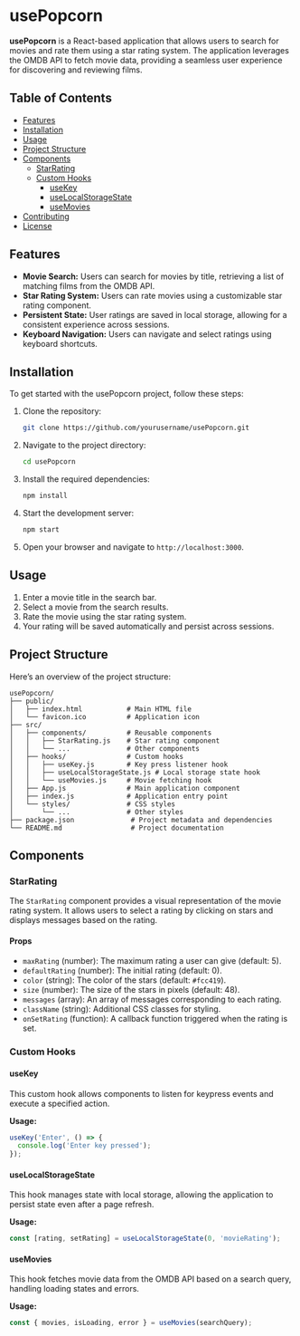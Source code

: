 # usePopcorn

**usePopcorn** is a React-based application that allows users to search for movies and rate them using a star rating system. The application leverages the OMDB API to fetch movie data, providing a seamless user experience for discovering and reviewing films.

## Table of Contents

- [Features](#features)
- [Installation](#installation)
- [Usage](#usage)
- [Project Structure](#project-structure)
- [Components](#components)
  - [StarRating](#starrating)
  - [Custom Hooks](#custom-hooks)
    - [useKey](#usekey)
    - [useLocalStorageState](#uselocalstoragestate)
    - [useMovies](#usemovies)
- [Contributing](#contributing)
- [License](#license)

## Features

- **Movie Search:** Users can search for movies by title, retrieving a list of matching films from the OMDB API.
- **Star Rating System:** Users can rate movies using a customizable star rating component.
- **Persistent State:** User ratings are saved in local storage, allowing for a consistent experience across sessions.
- **Keyboard Navigation:** Users can navigate and select ratings using keyboard shortcuts.

## Installation

To get started with the usePopcorn project, follow these steps:

1. Clone the repository:

   ```bash
   git clone https://github.com/yourusername/usePopcorn.git
   ```

2. Navigate to the project directory:

   ```bash
   cd usePopcorn
   ```

3. Install the required dependencies:

   ```bash
   npm install
   ```

4. Start the development server:

   ```bash
   npm start
   ```

5. Open your browser and navigate to `http://localhost:3000`.

## Usage

1. Enter a movie title in the search bar.
2. Select a movie from the search results.
3. Rate the movie using the star rating system.
4. Your rating will be saved automatically and persist across sessions.

## Project Structure

Here’s an overview of the project structure:

```
usePopcorn/
├── public/
│   ├── index.html           # Main HTML file
│   └── favicon.ico          # Application icon
├── src/
│   ├── components/          # Reusable components
│   │   ├── StarRating.js    # Star rating component
│   │   └── ...              # Other components
│   ├── hooks/               # Custom hooks
│   │   ├── useKey.js        # Key press listener hook
│   │   ├── useLocalStorageState.js # Local storage state hook
│   │   └── useMovies.js     # Movie fetching hook
│   ├── App.js               # Main application component
│   ├── index.js             # Application entry point
│   └── styles/              # CSS styles
│       └── ...              # Other styles
├── package.json              # Project metadata and dependencies
└── README.md                 # Project documentation
```

## Components

### StarRating

The `StarRating` component provides a visual representation of the movie rating system. It allows users to select a rating by clicking on stars and displays messages based on the rating.

#### Props

- `maxRating` (number): The maximum rating a user can give (default: 5).
- `defaultRating` (number): The initial rating (default: 0).
- `color` (string): The color of the stars (default: `#fcc419`).
- `size` (number): The size of the stars in pixels (default: 48).
- `messages` (array): An array of messages corresponding to each rating.
- `className` (string): Additional CSS classes for styling.
- `onSetRating` (function): A callback function triggered when the rating is set.

### Custom Hooks

#### useKey

This custom hook allows components to listen for keypress events and execute a specified action.

**Usage:**

```javascript
useKey('Enter', () => {
  console.log('Enter key pressed');
});
```

#### useLocalStorageState

This hook manages state with local storage, allowing the application to persist state even after a page refresh.

**Usage:**

```javascript
const [rating, setRating] = useLocalStorageState(0, 'movieRating');
```

#### useMovies

This hook fetches movie data from the OMDB API based on a search query, handling loading states and errors.

**Usage:**

```javascript
const { movies, isLoading, error } = useMovies(searchQuery);
```
